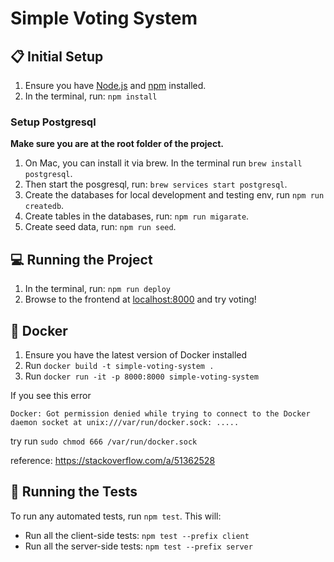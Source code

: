 # Simple Voting System

## :clipboard: Initial Setup

1. Ensure you have [Node.js](https://nodejs.org/en/download/) and [npm](https://docs.npmjs.com/downloading-and-installing-node-js-and-npm) installed.
2. In the terminal, run: `npm install`

### Setup Postgresql

**Make sure you are at the root folder of the project.**

1. On Mac, you can install it via brew. In the terminal run `brew install postgresql`.
2. Then start the posgresql, run: `brew services start postgresql`.
3. Create the databases for local development and testing env, run `npm run createdb`.
4. Create tables in the databases, run: `npm run migarate`.
5. Create seed data, run: `npm run seed`.

## :computer: Running the Project

1. In the terminal, run: `npm run deploy`
2. Browse to the frontend at [localhost:8000](http://localhost:8000) and try voting!

## :whale: Docker

1. Ensure you have the latest version of Docker installed
2. Run `docker build -t simple-voting-system .`
3. Run `docker run -it -p 8000:8000 simple-voting-system`

If you see this error
```
Docker: Got permission denied while trying to connect to the Docker daemon socket at unix:///var/run/docker.sock: .....
```
try run `sudo chmod 666 /var/run/docker.sock`

reference: https://stackoverflow.com/a/51362528

## :memo: Running the Tests

To run any automated tests, run `npm test`. This will:
* Run all the client-side tests: `npm test --prefix client`
* Run all the server-side tests: `npm test --prefix server`